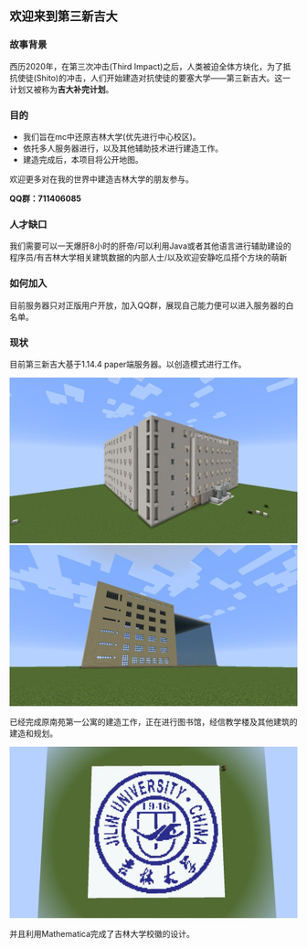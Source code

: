 ## 欢迎来到第三新吉大

### 故事背景

西历2020年，在第三次冲击(Third Impact)之后，人类被迫全体方块化，为了抵抗使徒(Shito)的冲击，人们开始建造对抗使徒的要塞大学——第三新吉大。这一计划又被称为**吉大补完计划**。

### 目的

* 我们旨在mc中还原吉林大学(优先进行中心校区)。
* 依托多人服务器进行，以及其他辅助技术进行建造工作。
* 建造完成后，本项目将公开地图。

欢迎更多对在我的世界中建造吉林大学的朋友参与。

**QQ群：711406085**

### 人才缺口

我们需要可以一天爆肝8小时的肝帝/可以利用Java或者其他语言进行辅助建设的程序员/有吉林大学相关建筑数据的内部人士/以及欢迎安静吃瓜搭个方块的萌新

### 如何加入

目前服务器只对正版用户开放，加入QQ群，展现自己能力便可以进入服务器的白名单。

### 现状

目前第三新吉大基于1.14.4 paper端服务器。以创造模式进行工作。

![南苑一公寓](img/nan1.jpeg)
![图书馆建造中](img/lib.jpeg)

已经完成原南苑第一公寓的建造工作，正在进行图书馆，经信教学楼及其他建筑的建造和规划。

![校徽](img/logo.jpeg)

并且利用Mathematica完成了吉林大学校徽的设计。

